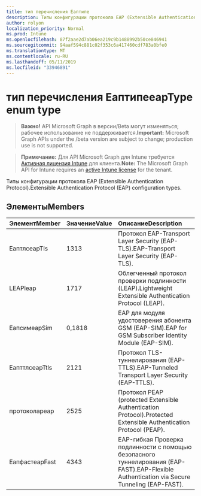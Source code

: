 ```yaml
---
title: тип перечисления Еаптипе
description: Типы конфигурации протокола EAP (Extensible Authentication Protocol).
author: rolyon
localization_priority: Normal
ms.prod: Intune
ms.openlocfilehash: 87f2aae2d7ab06ea219c9b1488992b50ce846941
ms.sourcegitcommit: 94aaf594c881c02f353c6a417460cdf783a0bfe0
ms.translationtype: MT
ms.contentlocale: ru-RU
ms.lasthandoff: 05/11/2019
ms.locfileid: "33946891"
---
```

# <a name="eaptype-enum-type"></a><span data-ttu-id="9bcbd-103">тип перечисления Еаптипе</span><span class="sxs-lookup"><span data-stu-id="9bcbd-103">eapType enum type</span></span>

> <span data-ttu-id="9bcbd-104">**Важно!** API Microsoft Graph в версии/Beta могут изменяться; рабочее использование не поддерживается.</span><span class="sxs-lookup"><span data-stu-id="9bcbd-104">**Important:** Microsoft Graph APIs under the /beta version are subject to change; production use is not supported.</span></span>

> <span data-ttu-id="9bcbd-105">**Примечание:** Для API Microsoft Graph для Intune требуется [Активная лицензия Intune](https://go.microsoft.com/fwlink/?linkid=839381) для клиента.</span><span class="sxs-lookup"><span data-stu-id="9bcbd-105">**Note:** The Microsoft Graph API for Intune requires an [active Intune license](https://go.microsoft.com/fwlink/?linkid=839381) for the tenant.</span></span>

<span data-ttu-id="9bcbd-106">Типы конфигурации протокола EAP (Extensible Authentication Protocol).</span><span class="sxs-lookup"><span data-stu-id="9bcbd-106">Extensible Authentication Protocol (EAP) configuration types.</span></span>

## <a name="members"></a><span data-ttu-id="9bcbd-107">Элементы</span><span class="sxs-lookup"><span data-stu-id="9bcbd-107">Members</span></span>
|<span data-ttu-id="9bcbd-108">Элемент</span><span class="sxs-lookup"><span data-stu-id="9bcbd-108">Member</span></span>|<span data-ttu-id="9bcbd-109">Значение</span><span class="sxs-lookup"><span data-stu-id="9bcbd-109">Value</span></span>|<span data-ttu-id="9bcbd-110">Описание</span><span class="sxs-lookup"><span data-stu-id="9bcbd-110">Description</span></span>|
|:---|:---|:---|
|<span data-ttu-id="9bcbd-111">Еаптлс</span><span class="sxs-lookup"><span data-stu-id="9bcbd-111">eapTls</span></span>|<span data-ttu-id="9bcbd-112">13</span><span class="sxs-lookup"><span data-stu-id="9bcbd-112">13</span></span>|<span data-ttu-id="9bcbd-113">Протокол EAP-Transport Layer Security (EAP-TLS).</span><span class="sxs-lookup"><span data-stu-id="9bcbd-113">EAP-Transport Layer Security (EAP-TLS).</span></span>|
|<span data-ttu-id="9bcbd-114">LEAP</span><span class="sxs-lookup"><span data-stu-id="9bcbd-114">leap</span></span>|<span data-ttu-id="9bcbd-115">17</span><span class="sxs-lookup"><span data-stu-id="9bcbd-115">17</span></span>|<span data-ttu-id="9bcbd-116">Облегченный протокол проверки подлинности (LEAP).</span><span class="sxs-lookup"><span data-stu-id="9bcbd-116">Lightweight Extensible Authentication Protocol (LEAP).</span></span>|
|<span data-ttu-id="9bcbd-117">Еапсим</span><span class="sxs-lookup"><span data-stu-id="9bcbd-117">eapSim</span></span>|<span data-ttu-id="9bcbd-118">0,18</span><span class="sxs-lookup"><span data-stu-id="9bcbd-118">18</span></span>|<span data-ttu-id="9bcbd-119">EAP для модуля удостоверения абонента GSM (EAP-SIM).</span><span class="sxs-lookup"><span data-stu-id="9bcbd-119">EAP for GSM Subscriber Identity Module (EAP-SIM).</span></span>|
|<span data-ttu-id="9bcbd-120">Еапттлс</span><span class="sxs-lookup"><span data-stu-id="9bcbd-120">eapTtls</span></span>|<span data-ttu-id="9bcbd-121">21</span><span class="sxs-lookup"><span data-stu-id="9bcbd-121">21</span></span>|<span data-ttu-id="9bcbd-122">Протокол TLS-туннелирования (EAP-TTLS).</span><span class="sxs-lookup"><span data-stu-id="9bcbd-122">EAP-Tunneled Transport Layer Security (EAP-TTLS).</span></span>|
|<span data-ttu-id="9bcbd-123">протокола</span><span class="sxs-lookup"><span data-stu-id="9bcbd-123">peap</span></span>|<span data-ttu-id="9bcbd-124">25</span><span class="sxs-lookup"><span data-stu-id="9bcbd-124">25</span></span>|<span data-ttu-id="9bcbd-125">Протокол PEAP (protected Extensible Authentication Protocol).</span><span class="sxs-lookup"><span data-stu-id="9bcbd-125">Protected Extensible Authentication Protocol (PEAP).</span></span>|
|<span data-ttu-id="9bcbd-126">Еапфаст</span><span class="sxs-lookup"><span data-stu-id="9bcbd-126">eapFast</span></span>|<span data-ttu-id="9bcbd-127">43</span><span class="sxs-lookup"><span data-stu-id="9bcbd-127">43</span></span>|<span data-ttu-id="9bcbd-128">EAP-гибкая Проверка подлинности с помощью безопасного туннелирования (EAP-FAST).</span><span class="sxs-lookup"><span data-stu-id="9bcbd-128">EAP-Flexible Authentication via Secure Tunneling (EAP-FAST).</span></span>|




